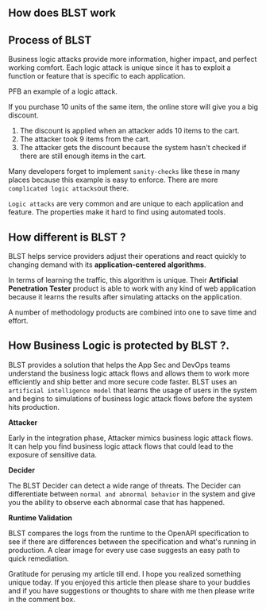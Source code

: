 ## How does BLST work


## Process of BLST

Business logic attacks provide more information, higher impact, and perfect working comfort. Each logic attack is unique since it has to exploit a function or feature that is specific to each application.

PFB an example of a logic attack.

If you purchase 10 units of the same item, the online store will give you a big discount.

1. The discount is applied when an attacker adds 10 items to the cart.
2. The attacker took 9 items from the cart.
3. The attacker gets the discount because the system hasn't checked if there are still enough items in the cart.

Many developers forget to implement `sanity-checks` like these in many places because this example is easy to enforce. There are more `complicated logic attacks`out there.

`Logic attacks` are very common and are unique to each application and feature. The properties make it hard to find using automated tools.

## How different is BLST ?

BLST helps service providers adjust their operations and react quickly to changing demand with its **application-centered algorithms**.

In terms of learning the traffic, this algorithm is unique. Their **Artificial Penetration Tester** product is able to work with any kind of web application because it learns the results after simulating attacks on the application.

A number of methodology products are combined into one to save time and effort.

## How Business Logic is protected by BLST ?.

BLST provides a solution that helps the App Sec and DevOps teams understand the business logic attack flows and allows them to work more efficiently and ship better and more secure code faster. BLST uses an `artificial intelligence model` that learns the usage of users in the system and begins to simulations of business logic attack flows before the system hits production.

**Attacker**

Early in the integration phase, Attacker mimics business logic attack flows. It can help you find business logic attack flows that could lead to the exposure of sensitive data.

**Decider**

The BLST Decider can detect a wide range of threats. The Decider can differentiate between `normal and abnormal behavior` in the system and give you the ability to observe each abnormal case that has happened.

**Runtime Validation**

BLST compares the logs from the runtime to the OpenAPI specification to see if there are differences between the specification and what's running in production. A clear image for every use case suggests an easy path to quick remediation.

Gratitude for perusing my article till end. I hope you realized something unique today. If you enjoyed this article then please share to your buddies and if you have suggestions or thoughts to share with me then please write in the comment box.